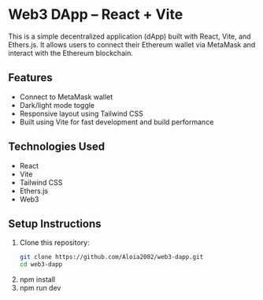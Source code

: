 # Web3 DApp – React + Vite

This is a simple decentralized application (dApp) built with React, Vite, and Ethers.js. It allows users to connect their Ethereum wallet via MetaMask and interact with the Ethereum blockchain.

## Features

- Connect to MetaMask wallet
- Dark/light mode toggle
- Responsive layout using Tailwind CSS
- Built using Vite for fast development and build performance

## Technologies Used

- React
- Vite
- Tailwind CSS
- Ethers.js
- Web3

## Setup Instructions

1. Clone this repository:
   ```bash
   git clone https://github.com/Aloia2002/web3-dapp.git
   cd web3-dapp
2. npm install
3. npm run dev
